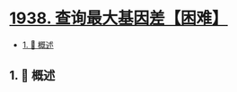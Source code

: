 # [1938. 查询最大基因差【困难】](https://github.com/tnotesjs/TNotes.leetcode/tree/main/notes/1938.%20%E6%9F%A5%E8%AF%A2%E6%9C%80%E5%A4%A7%E5%9F%BA%E5%9B%A0%E5%B7%AE%E3%80%90%E5%9B%B0%E9%9A%BE%E3%80%91)

<!-- region:toc -->

- [1. 📝 概述](#1--概述)

<!-- endregion:toc -->

## 1. 📝 概述

